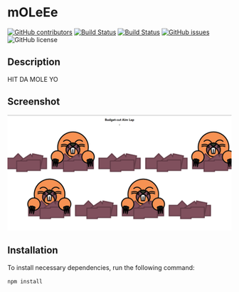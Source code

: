 # mOLeEe
  [![GitHub contributors](https://img.shields.io/github/contributors/dnsghd49/mOLeEe.svg)](https://GitHub.com/dnsghd49/mOLeEe/graphs/contributors/)
  [![Build Status](https://img.shields.io/github/forks/dnsghd49/mOLeEe.svg)](https://github.com/dnsghd49/mOLeEe/network/)
  [![Build Status](https://img.shields.io/github/stars/dnsghd49/mOLeEe.svg)](https://github.com/dnsghd49/mOLeEe/)
  [![GitHub issues](https://img.shields.io/github/issues/dnsghd49/mOLeEe.svg)](https://GitHub.com/dnsghd49/mOLeEe/issues/)
  ![GitHub license](https://img.shields.io/badge/license-MIT-blue.svg)


## Description

HIT DA MOLE YO

## Screenshot

![ScreenShot](https://github.com/dnsghd49/mOLeEe/blob/main/public/screenshot.png)

## Installation

To install necessary dependencies, run the following command:

```
npm install
```
